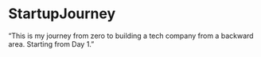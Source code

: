 # StartupJourney
“This is my journey from zero to building a tech company from a backward area. Starting from Day 1.”
